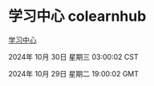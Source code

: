 # 学习中心 colearnhub
[学习中心](http://219.139.197.74:56308/colearnhub/)

2024年 10月 30日 星期三 03:00:02 CST

2024年 10月 29日 星期二 19:00:02 GMT
